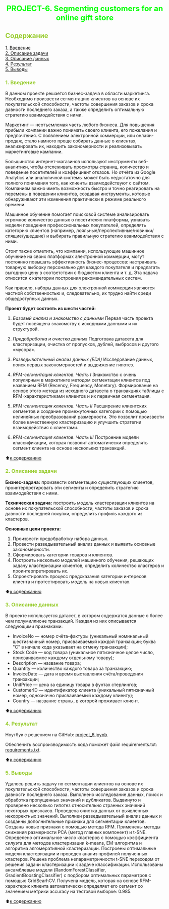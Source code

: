 # <font size = 5 color = #00FF00> <center>PROJECT-6. Segmenting customers for an online gift store</center></font> 



##  <font color = #9ACD32> Содержание </font>

[1. Введение](https://github.com/DmitVasilev/PROJECT-6.-Segmenting-customers-for-an-online-gift-store#-1-%D0%B2%D0%B2%D0%B5%D0%B4%D0%B5%D0%BD%D0%B8%D0%B5-)   
[2. Описание задачи](https://github.com/DmitVasilev/PROJECT-6.-Segmenting-customers-for-an-online-gift-store?tab=readme-ov-file#2-%D0%BE%D0%BF%D0%B8%D1%81%D0%B0%D0%BD%D0%B8%D0%B5-%D0%B7%D0%B0%D0%B4%D0%B0%D1%87%D0%B8)   
[3. Описание данных](https://github.com/DmitVasilev/PROJECT-6.-Segmenting-customers-for-an-online-gift-store#3-%D0%BE%D0%BF%D0%B8%D1%81%D0%B0%D0%BD%D0%B8%D0%B5-%D0%B4%D0%B0%D0%BD%D0%BD%D1%8B%D1%85)   
[4. Результат](https://github.com/DmitVasilev/PROJECT-6.-Segmenting-customers-for-an-online-gift-store#4-%D1%80%D0%B5%D0%B7%D1%83%D0%BB%D1%8C%D1%82%D0%B0%D1%82)                  
[5. Выводы](https://github.com/DmitVasilev/PROJECT-6.-Segmenting-customers-for-an-online-gift-store#5-%D0%B2%D1%8B%D0%B2%D0%BE%D0%B4%D1%8B)

### <font color = #9ACD32> 1. Введение </font>

В данном проекте решается бизнес-задача в области маркетинга. Необходимо произвести сегментацию клиентов на основе их покупательской способности, частоты совершения заказов и срока давности последнего заказа, а также определить оптимальную стратегию взаимодействия с ними.


Маркетинг — неотъемлемая часть любого бизнеса. Для повышения прибыли компании важно понимать своего клиента, его пожелания и предпочтения. С появлением электронной коммерции, или онлайн-продаж, стало намного проще собирать данные о клиентах, анализировать их, находить закономерности и реализовывать маркетинговые кампании.

Большинство интернет-магазинов используют инструменты веб-аналитики, чтобы отслеживать просмотры страниц, количество и поведение посетителей и коэффициент отказов. Но отчёта из Google Analytics или аналогичной системы может быть недостаточно для полного понимания того, как клиенты взаимодействуют с сайтом. Компаниям важно иметь возможность быстро и точно реагировать на перемены в поведении клиентов, создавая инструменты, которые обнаруживают эти изменения практически в режиме реального времени.

Машинное обучение помогает поисковой системе анализировать огромное количество данных о посетителях платформы, узнавать модели поведения профессиональных покупателей, определять категорию клиентов (например, лояльные/перспективные/новички/спящие/ушедшие) и выбирать правильную стратегию взаимодействия с ними.

Стоит также отметить, что компании, использующие машинное обучение на своих платформах электронной коммерции, могут постоянно повышать эффективность бизнес-процессов: настраивать товарную выборку персонально для каждого покупателя и предлагать выгодную цену в соответствии с бюджетом клиента и т. д. Эта задача относится к категории построения рекомендательных систем.

Как правило, наборы данных для электронной коммерции являются частной собственностью и, следовательно, их трудно найти среди общедоступных данных. 

**Проект будет состоять из шести частей:**

1. *Базовый анализ и знакомство с данными*
Первая часть проекта будет посвящена знакомству с исходными данными и их структурой.

2. *Предобработка и очистка данных*
Подготовка датасета для кластеризации, очистка от пропусков, дублей, выбросов и другого «мусора».

3. *Разведывательный анализ данных (EDA)*
Исследование данных, поиск первых закономерностей и выдвижение гипотез.

4. *RFM-сегментация клиентов. Часть I*
Знакомство с очень популярным в маркетинге методом сегментации клиентов под названием RFM (Recency, Frequency, Monetary). Формирование на основе этого метода из исходного датасета о транзакциях таблицы с RFM-характеристиками клиентов и их первичная сегментация.

5. *RFM-сегментация клиентов. Часть II*
Расширение клиентских сегментов и создание промежуточных категории с помощью нелинейных преобразований размерности. Это позволит произвести более качественную кластеризацию и улучшить стратегии взаимодействия с клиентами.

6. *RFM-сегментация клиентов. Часть III*
Построение модели классификации, которая позволит автоматически определять сегмент клиента на основе нескольких транзакций.
                          
:arrow_up:[к содержанию](https://github.com/DmitVasilev/PROJECT-6.-Segmenting-customers-for-an-online-gift-store#-%D1%81%D0%BE%D0%B4%D0%B5%D1%80%D0%B6%D0%B0%D0%BD%D0%B8%D0%B5-)  

###  <font color = #9ACD32>2. Описание задачи</font>

**Бизнес-задача:** произвести сегментацию существующих клиентов, проинтерпретировать эти сегменты и определить стратегию взаимодействия с ними.

**Техническая задача:** построить модель кластеризации клиентов на основе их покупательской способности, частоты заказов и срока давности последней покупки, определить профиль каждого из кластеров.

**Основные цели проекта:**
1. Произвести предобработку набора данных.
2. Провести разведывательный анализ данных и выявить основные закономерности.
3. Сформировать категории товаров и клиентов. 
4. Построить несколько моделей машинного обучения, решающих задачу кластеризации клиентов, определить количество кластеров и проинтерпретировать их.
5. Спроектировать процесс предсказания категории интересов клиента и протестировать модель на новых клиентах. 

:arrow_up:[к содержанию](https://github.com/DmitVasilev/PROJECT-6.-Segmenting-customers-for-an-online-gift-store#-%D1%81%D0%BE%D0%B4%D0%B5%D1%80%D0%B6%D0%B0%D0%BD%D0%B8%D0%B5-)             
                                 
###  <font color = #9ACD32>3. Описание данных</font>

В проекте используется датасет, в котором содержатся данные о более чем полумиллионе транзакций. Каждая из них описывается следующими признаками:

* InvoiceNo — номер счёта-фактуры (уникальный номинальный шестизначный номер, присваиваемый каждой транзакции; буква "C" в начале кода указывает на отмену транзакции);
* Stock Code — код товара (уникальное пятизначное целое число, присваиваемое каждому отдельному товару);
* Description — название товара;
* Quantity — количество каждого товара за транзакцию; 
* InvoiceDate — дата и время выставления счёта/проведения транзакции;
* UnitPrice — цена за единицу товара в фунтах стерлингов;
* CustomerID — идентификатор клиента (уникальный пятизначный номер, однозначно присваиваемый каждому клиенту);
* Country — название страны, в которой проживает клиент.
                     
:arrow_up:[к содержанию](https://github.com/DmitVasilev/PROJECT-6.-Segmenting-customers-for-an-online-gift-store#-%D1%81%D0%BE%D0%B4%D0%B5%D1%80%D0%B6%D0%B0%D0%BD%D0%B8%D0%B5-)                

###  <font color = #9ACD32>4. Результат</font>

Ноутбук с решением на GitHub: [project_6.ipynb](https://github.com/DmitVasilev/PROJECT-6.-Segmenting-customers-for-an-online-gift-store/blob/f218c1a4b3db44b545df9cb8876f6b026a86178f/Project-6.ipynb).     
 
Обеспечить воспроизводимость кода поможет файл requirements.txt: [requirements.txt](https://github.com/DmitVasilev/PROJECT-6.-Segmenting-customers-for-an-online-gift-store/blob/f218c1a4b3db44b545df9cb8876f6b026a86178f/requirements.txt). 
                        
:arrow_up:[к содержанию](https://github.com/DmitVasilev/PROJECT-6.-Segmenting-customers-for-an-online-gift-store#-%D1%81%D0%BE%D0%B4%D0%B5%D1%80%D0%B6%D0%B0%D0%BD%D0%B8%D0%B5-)             


###  <font color = #9ACD32>5. Выводы</font>

  Удалось решить задачу по сегментации клиентов на основе их покупательской способности, частоты совершения заказов и срока давности последнего заказа. Выполнено исследование данных, поиск и обработка пропущенных значений и дубликатов. Выдвинуто и проверено несколько гипотез относительно странных значений некоторых признаков. Проведена очистка данных от выявленных некорректных значений. Выполнен разведывательный анализ данных и созданны дополнительные признаки для сегментации клиентов. Созданы новые признаки с помощью метода RFM. Применены методы снижения размерности PCA (метод главных компонент) и t-SNE. Определено оптимальное число кластеров с помощью коэффициента силуэта для методов кластеризации k-means, EM-алгоритма и  алгоритма алгомеративной кластеризации. Построены оптимальные модели кластеризации и проведен анализ профилей полученных кластеров. Решена проблема непараметричности t-SNE переходом от решения задачи кластеризации к задаче классификации. Использованы ансамблевые модели (RandomForestClassifier, GradientBoostingClassifier) с подбором оптимальных параметров с помощью GridSearhCV. Получена модель, которая на основе RFM-характерик клиента автоматически определяет его сегмент со значением метрики accuracy на тестовой выборке: 0.985.
                             
:arrow_up:[к содержанию](https://github.com/DmitVasilev/PROJECT-6.-Segmenting-customers-for-an-online-gift-store#-%D1%81%D0%BE%D0%B4%D0%B5%D1%80%D0%B6%D0%B0%D0%BD%D0%B8%D0%B5-)     